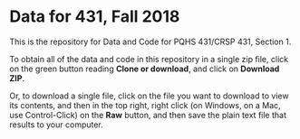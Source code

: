 # Data for 431, Fall 2018

This is the repository for Data and Code for PQHS 431/CRSP 431, Section 1.

To obtain all of the data and code in this repository in a single zip file, click on the green button reading **Clone or download**, and click on **Download ZIP**.

Or, to download a single file, click on the file you want to download to view its contents, and then in the top right, right click (on Windows, on a Mac, use Control-Click) on the **Raw** button, and then save the plain text file that results to your computer.

